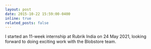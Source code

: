 ```yaml
---
layout: post
date: 2015-10-22 15:59:00-0400
inline: true
related_posts: false
---
```


I started an 11-week internship at Rubrik India on 24 May 2021, looking forward to doing exciting work with the Blobstore team.
